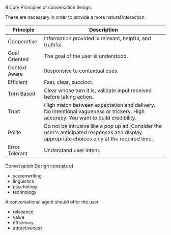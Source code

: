 
8 Core Principles of conversation design.

These are necessary in order to provide a more natural interaction.

| Principle | Description |
| ---- | ---- |
| Cooperative | Information provided is relevant, helpful, and truthful. |
| Goal Oriented | The goal of the user is understood. |
| Context Aware | Responsive to contextual cues. |
| Efficient | Fast, clear, succinct. |
| Turn Based | Clear whose turn it is, validate input received before taking action. |
| Trust | High match between expectation and delivery. No intentional vagueness or trickery. High accuracy. You want to build credibility. |
| Polite | Do not be intrusive like a pop up ad. Consider the user's anticipated responses and display appropriate choices only at the required time.  |
| Error Tolerant | Understand user intent.  |

Conversation Design consists of

- screenwriting
- linguistics
- psychology
- technology

A conversational agent should offer the user

- relevance
- value
- efficiency
- attractiveness
